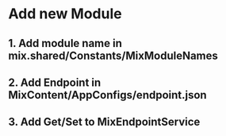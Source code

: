 # Add new Module
## 1. Add module name in mix.shared/Constants/MixModuleNames
## 2. Add Endpoint in MixContent/AppConfigs/endpoint.json
## 3. Add Get/Set to MixEndpointService
